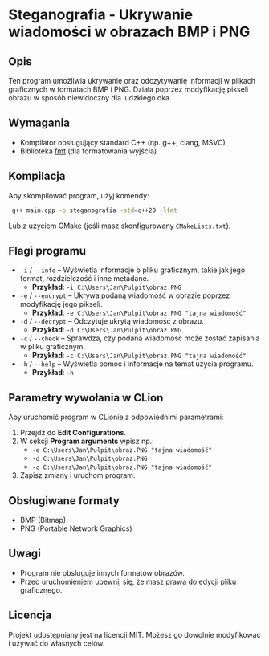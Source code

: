 # Steganografia - Ukrywanie wiadomości w obrazach BMP i PNG

## Opis

Ten program umożliwia ukrywanie oraz odczytywanie informacji w plikach graficznych w formatach BMP i PNG. Działa poprzez modyfikację pikseli obrazu w sposób niewidoczny dla ludzkiego oka.

## Wymagania

- Kompilator obsługujący standard C++ (np. g++, clang, MSVC)
- Biblioteka [fmt](https://github.com/fmtlib/fmt) (dla formatowania wyjścia)

## Kompilacja

Aby skompilować program, użyj komendy:

```sh
 g++ main.cpp -o steganografia -std=c++20 -lfmt
```

Lub z użyciem CMake (jeśli masz skonfigurowany `CMakeLists.txt`).

## Flagi programu

- `-i` / `--info` – Wyświetla informacje o pliku graficznym, takie jak jego format, rozdzielczość i inne metadane.
  - **Przykład**: `-i C:\Users\Jan\Pulpit\obraz.PNG`
- `-e` / `--encrypt` – Ukrywa podaną wiadomość w obrazie poprzez modyfikację jego pikseli.
  - **Przykład**: `-e C:\Users\Jan\Pulpit\obraz.PNG "tajna wiadomość"`
- `-d` / `--decrypt` – Odczytuje ukrytą wiadomość z obrazu.
  - **Przykład**: `-d C:\Users\Jan\Pulpit\obraz.PNG`
- `-c` / `--check` – Sprawdza, czy podana wiadomość może zostać zapisania w pliku graficznym.
  - **Przykład**: `-c C:\Users\Jan\Pulpit\obraz.PNG "tajna wiadomość"`
- `-h` / `--help` – Wyświetla pomoc i informacje na temat użycia programu.
  - **Przykład**: `-h`

## Parametry wywołania w CLion

Aby uruchomić program w CLionie z odpowiednimi parametrami:

1. Przejdź do **Edit Configurations**.
2. W sekcji **Program arguments** wpisz np.:
   - `-e C:\Users\Jan\Pulpit\obraz.PNG "tajna wiadomość"`
   - `-d C:\Users\Jan\Pulpit\obraz.PNG`
   - `-c C:\Users\Jan\Pulpit\obraz.PNG "tajna wiadomość"`
3. Zapisz zmiany i uruchom program.

## Obsługiwane formaty

- BMP (Bitmap)
- PNG (Portable Network Graphics)

## Uwagi

- Program nie obsługuje innych formatów obrazów.
- Przed uruchomieniem upewnij się, że masz prawa do edycji pliku graficznego.

## Licencja

Projekt udostępniany jest na licencji MIT. Możesz go dowolnie modyfikować i używać do własnych celów.

